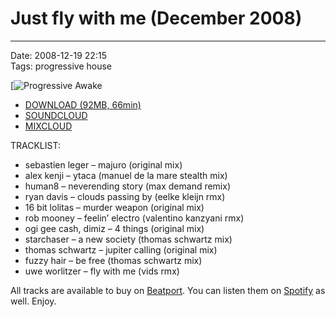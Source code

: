 # Just fly with me (December 2008) 

----

Date: 2008-12-19 22:15  
Tags: progressive house  

[![Progressive Awake](https://www.mixcloud.com/progressiveawake/just-fly-with-me-december-2008/)

* [DOWNLOAD (92MB, 66min)](https://1drv.ms/u/s!AmzuuXrjf51v2LIoA_hBim6B03zAXw?e=vd3pBm)
* [SOUNDCLOUD](https://soundcloud.com/progressive-awake/just-fly-with-me-december-2008)
* [MIXCLOUD](https://www.mixcloud.com/progressiveawake/just-fly-with-me-december-2008/)

TRACKLIST:  

- sebastien leger – majuro (original mix)  
- alex kenji – ytaca (manuel de la mare stealth mix)  
- human8 – neverending story (max demand remix)
- ryan davis – clouds passing by (eelke kleijn rmx)
- 16 bit lolitas – murder weapon (original mix)
- rob mooney – feelin’ electro (valentino kanzyani rmx)
- ogi gee cash, dimiz – 4 things (original mix)
- starchaser – a new society (thomas schwartz mix)
- thomas schwartz – jupiter calling (original mix)
- fuzzy hair – be free (thomas schwartz mix)
- uwe worlitzer – fly with me (vids rmx)

All tracks are available to buy on <a href="http://beatport.com" target="_blank">Beatport</a>.
You can listen them on <a href="https://open.spotify.com/playlist/2t2d8XXigBzIN9VVOZUTm6?si=cZPU3beYQZqZHL-nrxaA4g">Spotify</a> as well. 
Enjoy.
